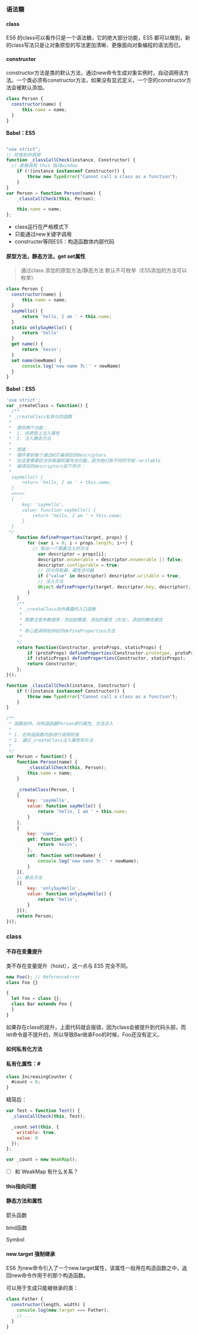 ### 语法糖

#### class

ES6 的class可以看作只是一个语法糖，它的绝大部分功能，ES5 都可以做到，新的class写法只是让对象原型的写法更加清晰、更像面向对象编程的语法而已。

#### constructor

constructor方法是类的默认方法，通过new命令生成对象实例时，自动调用该方法。一个类必须有constructor方法，如果没有显式定义，一个空的constructor方法会被默认添加。

```javascript
class Person {
  constructor(name) {
      this.name = name;
  }
}
```

**Babel：ES5**

```javascript

"use strict";
// 检查如何调用
function _classCallCheck(instance, Constructor) {
  // 直接调用 this 指向window
    if (!(instance instanceof Constructor)) {
        throw new TypeError("Cannot call a class as a function");
    }
}
var Person = function Person(name) {
    _classCallCheck(this, Person);

    this.name = name;
};
```

- class运行在严格模式下
- 只能通过new关键字调用
- constructer等同ES5：构造函数体内部代码

#### 原型方法，静态方法，get set属性

> 通过class 添加的原型方法/静态方法 默认不可枚举（ES5添加的方法可以枚举）

```javascript
class Person {
  constructor(name) {
      this.name = name;
  }
  sayHello() {
      return 'hello, I am ' + this.name;
  }
  static onlySayHello() {
      return 'hello'
  }
  get name() {
      return 'kevin';
  }
  set name(newName) {
      console.log('new name 为：' + newName)
  }
}
```

**Babel：ES5**

```javascript
'use strict';
var _createClass = function() {
  /**
 * _createClass私有化的函数
 * 
 *  提供两个功能：
 *  1. 向原型上注入属性
 *  2. 注入静态方法
 * 
 *  思路：
 *  循环拿到每个通过AST编译后的descriptors
 *  在这里需要区分存取器和属性访问器，因为他们有不同的字段：writable
 *  编译后的descriptors如下所示：
 * 
  sayHello() {
      return 'hello, I am ' + this.name;
  }
  =>>>>
  {
      key: 'sayHello',
      value: function sayHello() {
          return 'hello, I am ' + this.name;
      }
  }
 */ 
    function defineProperties(target, props) {
        for (var i = 0; i < props.length; i++) {
          // 取出一个需要注入的方法
            var descriptor = props[i];
            descriptor.enumerable = descriptor.enumerable || false;
            descriptor.configurable = true;
            // 区分存取器、属性访问器
            if ("value" in descriptor) descriptor.writable = true;
            // 注入方法
            Object.defineProperty(target, descriptor.key, descriptor);
        }
    }
    /**
     * _createClass向外暴露的入口函数
     * 
     * 需要注意参数顺序：添加到哪里、添加的属性（方法）、添加的静态属性
     * 
     * 核心是调用劫持后的defineProperties方法
     * 
    */
    return function(Constructor, protoProps, staticProps) {
        if (protoProps) defineProperties(Constructor.prototype, protoProps);
        if (staticProps) defineProperties(Constructor, staticProps);
        return Constructor;
    };
}();

function _classCallCheck(instance, Constructor) {
    if (!(instance instanceof Constructor)) {
        throw new TypeError("Cannot call a class as a function");
    }
}

/**
 * 函数劫持，对构造函数Person进行属性、方法注入
 * 
 * 1. 在构造函数内部进行调用检查
 * 2. 通过_createClass注入属性和方法
 * 
 */
var Person = function() {
    function Person(name) {
        _classCallCheck(this, Person);
        this.name = name;
    }
    
    _createClass(Person, [
    {
        key: 'sayHello',
        value: function sayHello() {
            return 'hello, I am ' + this.name;
        }
    },
    {
        key: 'name',
        get: function get() {
            return 'kevin';
        },
        set: function set(newName) {
            console.log('new name 为：' + newName);
        }
    }],
    // 静态方法
    [{
        key: 'onlySayHello',
        value: function onlySayHello() {
            return 'hello';
        }
    }]);
    return Person;
}();
```

### class 

#### 不存在变量提升

类不存在变量提升（hoist），这一点与 ES5 完全不同。

```js
new Foo(); // ReferenceError
class Foo {}
```

```js
{
  let Foo = class {};
  class Bar extends Foo {
  }
}
```

如果存在class的提升，上面代码就会报错，因为class会被提升到代码头部，而let命令是不提升的，所以导致Bar继承Foo的时候，Foo还没有定义。

#### 如何私有化方法

#### 私有化属性：# 

```js
class IncreasingCounter {
  #count = 0;
}
```

精简后：
```js
var Test = function Test() {
  _classCallCheck(this, Test);

  _count.set(this, {
    writable: true,
    value: 0
  });
};

var _count = new WeakMap();
```

- [ ] 和 WeakMap 有什么关系？

#### this指向问题

#### 静态方法和属性

箭头函数

bind函数

Symbol

#### new.target 强制继承

ES6 为new命令引入了一个new.target属性，该属性一般用在构造函数之中，返回new命令作用于的那个构造函数。

可以用于生成只能被继承的类：

```js
class Father {
  constructor(length, width) {
    console.log(new.target === Father);
    // ...
  }
}
```
